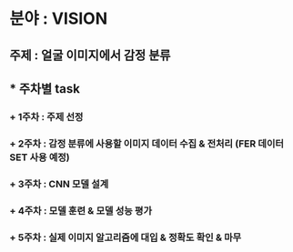 # 분야 : VISION   
## 주제 : 얼굴 이미지에서 감정 분류   
## * 주차별 task   
###   + 1주차 : 주제 선정   
###   + 2주차 : 감정 분류에 사용할 이미지 데이터 수집 & 전처리 (FER 데이터 SET 사용 예정)   
###   + 3주차 : CNN 모델 설계   
###   + 4주차 : 모델 훈련 & 모델 성능 평가   
###   + 5주차 : 실제 이미지 알고리즘에 대입 & 정확도 확인 & 마무   
